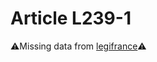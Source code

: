 # Article L239-1

⚠️Missing data from [legifrance](https://www.legifrance.gouv.fr/codes/article_lc/LEGIARTI000006230181)⚠️